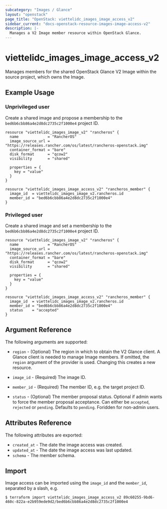 ```yaml
---
subcategory: "Images / Glance"
layout: "openstack"
page_title: "OpenStack: viettelidc_images_image_access_v2"
sidebar_current: "docs-openstack-resource-images-image-access-v2"
description: |-
  Manages a V2 Image member resource within OpenStack Glance.
---
```


# viettelidc\_images\_image\_access\_v2

Manages members for the shared OpenStack Glance V2 Image within the source
project, which owns the Image.

## Example Usage

### Unprivileged user

Create a shared image and propose a membership to the
`bed6b6cbb86a4e2d8dc2735c2f1000e4` project ID.

```hcl
resource "viettelidc_images_image_v2" "rancheros" {
  name             = "RancherOS"
  image_source_url = "https://releases.rancher.com/os/latest/rancheros-openstack.img"
  container_format = "bare"
  disk_format      = "qcow2"
  visibility       = "shared"

  properties = {
    key = "value"
  }
}

resource "viettelidc_images_image_access_v2" "rancheros_member" {
  image_id  = viettelidc_images_image_v2.rancheros.id
  member_id = "bed6b6cbb86a4e2d8dc2735c2f1000e4"
}
```

### Privileged user

Create a shared image and set a membership to the
`bed6b6cbb86a4e2d8dc2735c2f1000e4` project ID.

```hcl
resource "viettelidc_images_image_v2" "rancheros" {
  name             = "RancherOS"
  image_source_url = "https://releases.rancher.com/os/latest/rancheros-openstack.img"
  container_format = "bare"
  disk_format      = "qcow2"
  visibility       = "shared"

  properties = {
    key = "value"
  }
}

resource "viettelidc_images_image_access_v2" "rancheros_member" {
  image_id  = viettelidc_images_image_v2.rancheros.id
  member_id = "bed6b6cbb86a4e2d8dc2735c2f1000e4"
  status    = "accepted"
}
```

## Argument Reference

The following arguments are supported:

* `region` - (Optional) The region in which to obtain the V2 Glance client.
   A Glance client is needed to manage Image members. If omitted, the `region`
   argument of the provider is used. Changing this creates a new resource.

* `image_id` - (Required) The image ID.

* `member_id` - (Required) The member ID, e.g. the target project ID.

* `status` - (Optional) The member proposal status. Optional if admin wants to
  force the member proposal acceptance. Can either be `accepted`, `rejected` or
  `pending`. Defaults to `pending`. Foridden for non-admin users.

## Attributes Reference

The following attributes are exported:

* `created_at` - The date the image access was created.
* `updated_at` - The date the image access was last updated.
* `schema` - The member schema.

## Import

Image access can be imported using the `image_id` and the `member_id`,
separated by a slash, e.g.

```
$ terraform import viettelidc_images_image_access_v2 89c60255-9bd6-460c-822a-e2b959ede9d2/bed6b6cbb86a4e2d8dc2735c2f1000e4
```
